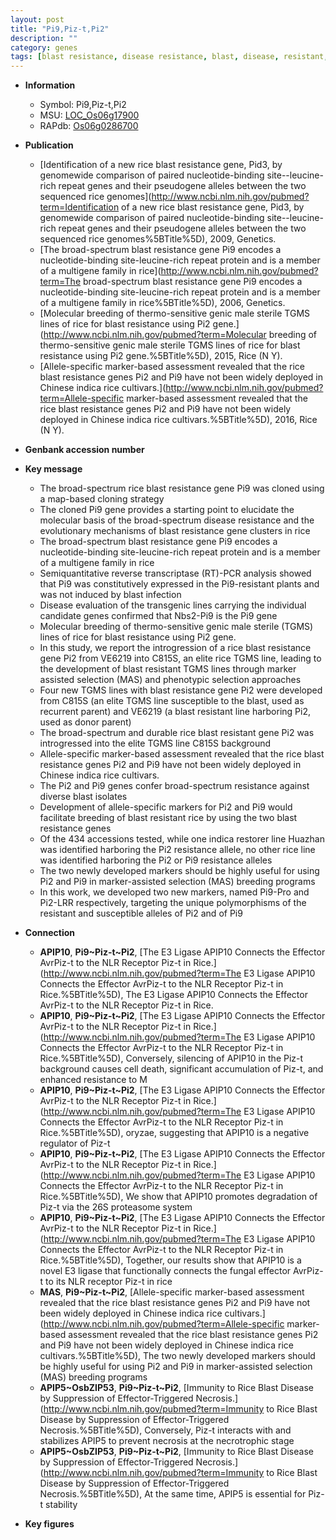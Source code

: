 ```yaml
---
layout: post
title: "Pi9,Piz-t,Pi2"
description: ""
category: genes
tags: [blast resistance, disease resistance, blast, disease, resistant, resistance, sterile, development, breeding]
---
```


* **Information**  
    + Symbol: Pi9,Piz-t,Pi2  
    + MSU: [LOC_Os06g17900](http://rice.plantbiology.msu.edu/cgi-bin/ORF_infopage.cgi?orf=LOC_Os06g17900)  
    + RAPdb: [Os06g0286700](http://rapdb.dna.affrc.go.jp/viewer/gbrowse_details/irgsp1?name=Os06g0286700)  

* **Publication**  
    + [Identification of a new rice blast resistance gene, Pid3, by genomewide comparison of paired nucleotide-binding site--leucine-rich repeat genes and their pseudogene alleles between the two sequenced rice genomes](http://www.ncbi.nlm.nih.gov/pubmed?term=Identification of a new rice blast resistance gene, Pid3, by genomewide comparison of paired nucleotide-binding site--leucine-rich repeat genes and their pseudogene alleles between the two sequenced rice genomes%5BTitle%5D), 2009, Genetics.
    + [The broad-spectrum blast resistance gene Pi9 encodes a nucleotide-binding site-leucine-rich repeat protein and is a member of a multigene family in rice](http://www.ncbi.nlm.nih.gov/pubmed?term=The broad-spectrum blast resistance gene Pi9 encodes a nucleotide-binding site-leucine-rich repeat protein and is a member of a multigene family in rice%5BTitle%5D), 2006, Genetics.
    + [Molecular breeding of thermo-sensitive genic male sterile TGMS lines of rice for blast resistance using Pi2 gene.](http://www.ncbi.nlm.nih.gov/pubmed?term=Molecular breeding of thermo-sensitive genic male sterile TGMS lines of rice for blast resistance using Pi2 gene.%5BTitle%5D), 2015, Rice (N Y).
    + [Allele-specific marker-based assessment revealed that the rice blast resistance genes Pi2 and Pi9 have not been widely deployed in Chinese indica rice cultivars.](http://www.ncbi.nlm.nih.gov/pubmed?term=Allele-specific marker-based assessment revealed that the rice blast resistance genes Pi2 and Pi9 have not been widely deployed in Chinese indica rice cultivars.%5BTitle%5D), 2016, Rice (N Y).

* **Genbank accession number**  

* **Key message**  
    + The broad-spectrum rice blast resistance gene Pi9 was cloned using a map-based cloning strategy
    + The cloned Pi9 gene provides a starting point to elucidate the molecular basis of the broad-spectrum disease resistance and the evolutionary mechanisms of blast resistance gene clusters in rice
    + The broad-spectrum blast resistance gene Pi9 encodes a nucleotide-binding site-leucine-rich repeat protein and is a member of a multigene family in rice
    + Semiquantitative reverse transcriptase (RT)-PCR analysis showed that Pi9 was constitutively expressed in the Pi9-resistant plants and was not induced by blast infection
    + Disease evaluation of the transgenic lines carrying the individual candidate genes confirmed that Nbs2-Pi9 is the Pi9 gene
    + Molecular breeding of thermo-sensitive genic male sterile (TGMS) lines of rice for blast resistance using Pi2 gene.
    + In this study, we report the introgression of a rice blast resistance gene Pi2 from VE6219 into C815S, an elite rice TGMS line, leading to the development of blast resistant TGMS lines through marker assisted selection (MAS) and phenotypic selection approaches
    + Four new TGMS lines with blast resistance gene Pi2 were developed from C815S (an elite TGMS line susceptible to the blast, used as recurrent parent) and VE6219 (a blast resistant line harboring Pi2, used as donor parent)
    + The broad-spectrum and durable rice blast resistant gene Pi2 was introgressed into the elite TGMS line C815S background
    + Allele-specific marker-based assessment revealed that the rice blast resistance genes Pi2 and Pi9 have not been widely deployed in Chinese indica rice cultivars.
    + The Pi2 and Pi9 genes confer broad-spectrum resistance against diverse blast isolates
    + Development of allele-specific markers for Pi2 and Pi9 would facilitate breeding of blast resistant rice by using the two blast resistance genes
    + Of the 434 accessions tested, while one indica restorer line Huazhan was identified harboring the Pi2 resistance allele, no other rice line was identified harboring the Pi2 or Pi9 resistance alleles
    + The two newly developed markers should be highly useful for using Pi2 and Pi9 in marker-assisted selection (MAS) breeding programs
    + In this work, we developed two new markers, named Pi9-Pro and Pi2-LRR respectively, targeting the unique polymorphisms of the resistant and susceptible alleles of Pi2 and of Pi9

* **Connection**  
    + __APIP10__, __Pi9~Piz-t~Pi2__, [The E3 Ligase APIP10 Connects the Effector AvrPiz-t to the NLR Receptor Piz-t in Rice.](http://www.ncbi.nlm.nih.gov/pubmed?term=The E3 Ligase APIP10 Connects the Effector AvrPiz-t to the NLR Receptor Piz-t in Rice.%5BTitle%5D), The E3 Ligase APIP10 Connects the Effector AvrPiz-t to the NLR Receptor Piz-t in Rice.
    + __APIP10__, __Pi9~Piz-t~Pi2__, [The E3 Ligase APIP10 Connects the Effector AvrPiz-t to the NLR Receptor Piz-t in Rice.](http://www.ncbi.nlm.nih.gov/pubmed?term=The E3 Ligase APIP10 Connects the Effector AvrPiz-t to the NLR Receptor Piz-t in Rice.%5BTitle%5D),  Conversely, silencing of APIP10 in the Piz-t background causes cell death, significant accumulation of Piz-t, and enhanced resistance to M
    + __APIP10__, __Pi9~Piz-t~Pi2__, [The E3 Ligase APIP10 Connects the Effector AvrPiz-t to the NLR Receptor Piz-t in Rice.](http://www.ncbi.nlm.nih.gov/pubmed?term=The E3 Ligase APIP10 Connects the Effector AvrPiz-t to the NLR Receptor Piz-t in Rice.%5BTitle%5D),  oryzae, suggesting that APIP10 is a negative regulator of Piz-t
    + __APIP10__, __Pi9~Piz-t~Pi2__, [The E3 Ligase APIP10 Connects the Effector AvrPiz-t to the NLR Receptor Piz-t in Rice.](http://www.ncbi.nlm.nih.gov/pubmed?term=The E3 Ligase APIP10 Connects the Effector AvrPiz-t to the NLR Receptor Piz-t in Rice.%5BTitle%5D),  We show that APIP10 promotes degradation of Piz-t via the 26S proteasome system
    + __APIP10__, __Pi9~Piz-t~Pi2__, [The E3 Ligase APIP10 Connects the Effector AvrPiz-t to the NLR Receptor Piz-t in Rice.](http://www.ncbi.nlm.nih.gov/pubmed?term=The E3 Ligase APIP10 Connects the Effector AvrPiz-t to the NLR Receptor Piz-t in Rice.%5BTitle%5D),  Together, our results show that APIP10 is a novel E3 ligase that functionally connects the fungal effector AvrPiz-t to its NLR receptor Piz-t in rice
    + __MAS__, __Pi9~Piz-t~Pi2__, [Allele-specific marker-based assessment revealed that the rice blast resistance genes Pi2 and Pi9 have not been widely deployed in Chinese indica rice cultivars.](http://www.ncbi.nlm.nih.gov/pubmed?term=Allele-specific marker-based assessment revealed that the rice blast resistance genes Pi2 and Pi9 have not been widely deployed in Chinese indica rice cultivars.%5BTitle%5D),  The two newly developed markers should be highly useful for using Pi2 and Pi9 in marker-assisted selection (MAS) breeding programs
    + __APIP5~OsbZIP53__, __Pi9~Piz-t~Pi2__, [Immunity to Rice Blast Disease by Suppression of Effector-Triggered Necrosis.](http://www.ncbi.nlm.nih.gov/pubmed?term=Immunity to Rice Blast Disease by Suppression of Effector-Triggered Necrosis.%5BTitle%5D),  Conversely, Piz-t interacts with and stabilizes APIP5 to prevent necrosis at the necrotrophic stage
    + __APIP5~OsbZIP53__, __Pi9~Piz-t~Pi2__, [Immunity to Rice Blast Disease by Suppression of Effector-Triggered Necrosis.](http://www.ncbi.nlm.nih.gov/pubmed?term=Immunity to Rice Blast Disease by Suppression of Effector-Triggered Necrosis.%5BTitle%5D),  At the same time, APIP5 is essential for Piz-t stability

* **Key figures**  


